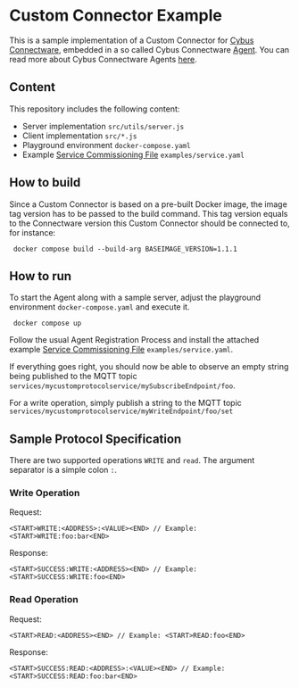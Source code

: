 # Custom Connector Example

This is a sample implementation of a Custom Connector for [Cybus Connectware](https://www.cybus.io/produkt/cybus-connectware/), embedded in a so called Cybus Connectware [Agent](https://docs.cybus.io/latest/user/agents.html). You can read more about Cybus Connectware Agents [here](https://docs.cybus.io/documentation/agents).

## Content

This repository includes the following content:
- Server implementation `src/utils/server.js`
- Client implementation `src/*.js`
- Playground environment `docker-compose.yaml`
- Example [Service Commissioning File](https://docs.cybus.io/documentation/services/service-commissioning-files#structure-of-service-commissioning-files) `examples/service.yaml`

## How to build

Since a Custom Connector is based on a pre-built Docker image, the image tag version has to be passed to the build command. 
This tag version equals to the Connectware version this Custom Connector should be connected to, for instance:

```shell
 docker compose build --build-arg BASEIMAGE_VERSION=1.1.1
```

## How to run

To start the Agent along with a sample server, adjust the playground environment `docker-compose.yaml` and execute it.


```shell
 docker compose up
```

Follow the usual Agent Registration Process and install the attached example [Service Commissioning File](https://docs.cybus.io/documentation/services/service-commissioning-files#structure-of-service-commissioning-files) `examples/service.yaml`.

If everything goes right, you should now be able to observe an empty string being published to the MQTT topic `services/mycustomprotocolservice/mySubscribeEndpoint/foo`.

For a write operation, simply publish a string to the MQTT topic `services/mycustomprotocolservice/myWriteEndpoint/foo/set`

## Sample Protocol Specification

There are two supported operations `WRITE` and `read`. The argument separator is a simple colon `:`.

### Write Operation
Request:
```
<START>WRITE:<ADDRESS>:<VALUE><END> // Example: <START>WRITE:foo:bar<END>
```
Response:
```
<START>SUCCESS:WRITE:<ADDRESS><END> // Example: <START>SUCCESS:WRITE:foo<END>
```
### Read Operation
Request:
```
<START>READ:<ADDRESS><END> // Example: <START>READ:foo<END>
```
Response:
```
<START>SUCCESS:READ:<ADDRESS>:<VALUE><END> // Example: <START>SUCCESS:READ:foo:bar<END>
```
